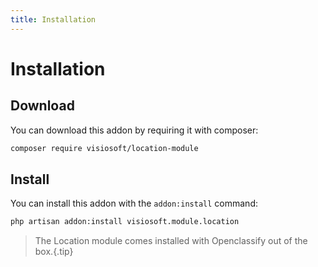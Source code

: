 ```yaml
---
title: Installation
---
```


# Installation

<div class="documentation__toc"></div>

## Download

You can download this addon by requiring it with composer:

```bash
composer require visiosoft/location-module
```

## Install

You can install this addon with the `addon:install` command:

```bash
php artisan addon:install visiosoft.module.location
```

> The Location module comes installed with Openclassify out of the box.{.tip}

